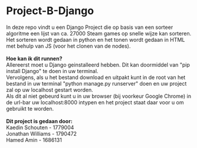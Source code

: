 # Project-B-Django

In deze repo vindt u een Django Project die op basis van een sorteer algoritme een lijst van ca. 27000 Steam games op snelle wijze kan sorteren.<br>
Het sorteren wordt gedaan in python en het tonen wordt gedaan in HTML met behulp van JS (voor het clonen van de nodes).<br>
<br>
<b>Hoe kan ik dit runnen?</b><br>
Allereerst moet u Django geinstalleerd hebben. Dit kan doormiddel van "pip install Django" te doen in uw terminal.<br>
Vervolgens, als u het bestand download en uitpakt kunt in de root van het bestand in uw terminal "python manage.py runserver" doen en uw project zal op uw localhost gestart worden.<br>
Als dit al niet gebeurd kunt u in uw browser (bij voorkeur Google Chrome) in de url-bar uw localhost:8000 intypen en het project staat daar voor u om gebruikt te worden.<br>
<br>
<b>Dit project is gedaan door:</b><br>
Kaedin Schouten - 1779004<br>
Jonathan Williams - 1790472<br>
Hamed Amin - 1686131
